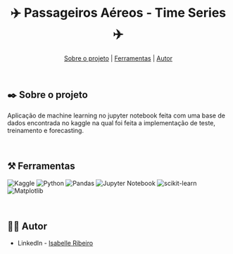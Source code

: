 <div align="center">

# ✈️ Passageiros Aéreos - Time Series ✈️

</div>

<div align="center">

[Sobre o projeto](#project) | [Ferramentas](#tools) | [Autor](#autor)

</br>

</div>

##  :black_nib: Sobre o projeto <a name="project"></a>
Aplicação de machine learning no jupyter notebook feita com uma base de dados encontrada no kaggle na qual foi feita a implementação de teste, treinamento e forecasting.

</br>

## ⚒️ Ferramentas <a name="tools"></a>

![Kaggle](https://img.shields.io/badge/Kaggle-e4d2e4?style=for-the-badge&logo=kaggle&logoColor=black)
![Python](https://img.shields.io/badge/python-e4d2e4?style=for-the-badge&logo=python&logoColor=black)
![Pandas](https://img.shields.io/badge/pandas-e4d2e4.svg?style=for-the-badge&logo=pandas&logoColor=black)
![Jupyter Notebook](https://img.shields.io/badge/jupyter-e4d2e4.svg?style=for-the-badge&logo=jupyter&logoColor=black)
![scikit-learn](https://img.shields.io/badge/scikit--learn-e4d2e4.svg?style=for-the-badge&logo=scikit-learn&logoColor=black)
![Matplotlib](https://img.shields.io/badge/Matplotlib-e4d2e4.svg?style=for-the-badge&logo=Matplotlib&logoColor=black)

</br>

## 👩‍💻 Autor <a name="autor"></a>

- LinkedIn - [Isabelle Ribeiro](https://www.linkedin.com/in/drisabelles/)
